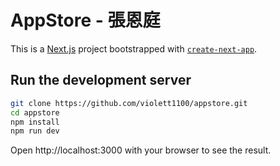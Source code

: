 # AppStore - 張恩庭

This is a [Next.js](https://nextjs.org) project bootstrapped with [`create-next-app`](https://nextjs.org/docs/app/api-reference/cli/create-next-app).

## Run the development server

```sh
git clone https://github.com/violett1100/appstore.git
cd appstore
npm install
npm run dev
```

Open http://localhost:3000 with your browser to see the result.
